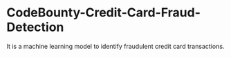 # CodeBounty-Credit-Card-Fraud-Detection
It is a machine learning model to identify fraudulent credit card transactions.
